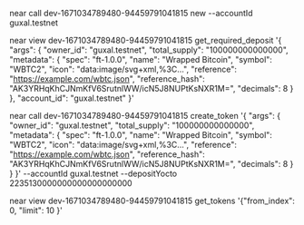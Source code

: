 


near call dev-1671034789480-94459791041815 new  --accountId guxal.testnet



near view dev-1671034789480-94459791041815 get_required_deposit '{
        "args": {
        "owner_id": "guxal.testnet",
        "total_supply": "100000000000000",
        "metadata": {
           "spec": "ft-1.0.0",
           "name": "Wrapped Bitcoin",
           "symbol": "WBTC2",
           "icon": "data:image/svg+xml,%3C…",
           "reference": "https://example.com/wbtc.json",
           "reference_hash": "AK3YRHqKhCJNmKfV6SrutnlWW/icN5J8NUPtKsNXR1M=",
           "decimals": 8
        }
      },
      "account_id": "guxal.testnet"
      }'


near call dev-1671034789480-94459791041815 create_token '{
      "args": {
      "owner_id": "guxal.testnet",
      "total_supply": "100000000000000",
      "metadata": {
         "spec": "ft-1.0.0",
         "name": "Wrapped Bitcoin",
         "symbol": "WBTC2",
         "icon": "data:image/svg+xml,%3C…",
         "reference": "https://example.com/wbtc.json",
         "reference_hash": "AK3YRHqKhCJNmKfV6SrutnlWW/icN5J8NUPtKsNXR1M=",
         "decimals": 8
      }
    }
}' --accountId guxal.testnet --depositYocto 2235130000000000000000000


    

near view dev-1671034789480-94459791041815 get_tokens '{"from_index": 0, "limit": 10 }'